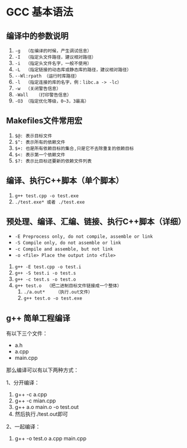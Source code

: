 # GCC 基本语法

## 编译中的参数说明

1. `-g  （在编译的时候，产生调试信息）`
2. `-I  （指定头文件路径，建议相对路径）`
3. `-i  （指定头文件名字，一般不使用）`
4. `-L  （指定链接的动态库或静态库的路径，建议相对路径）`
5. `--Wl:rpath （运行时库路径）`
6. `-l  （指定连接的库的名字，例：libc.a -> -lc）`
7. `-w  （关闭警告信息）`
8. `-Wall   （打印警告信息）`
9. `-O3 （指定优化等级，0~3，3最高）`

## Makefiles文件常用宏

1. `$@: 表示目标文件`
2. `$^: 表示所有的依赖文件`
3. `$+: 也是所有依赖目标的集合,只是它不去除重复的依赖目标`
4. `$<: 表示第一个依赖文件`
5. `$?: 表示比目标还要新的依赖文件列表`

## 编译、执行C++脚本（单个脚本）

1. `g++ test.cpp -o test.exe`
2. `./test.exe* 或者 ./test.exe`

## 预处理、编译、汇编、链接、执行C++脚本（详细）

* `-E Preprocess only, do not compile, assemble or link`
* `-S Compile only, do not assemble or link`
* `-c Compile and assemble, but not link`
* `-o <file> Place the output into <file>`

1. `g++ -E test.cpp -o test.i`
2. `g++ -S test.i -o test.s`
3. `g++ -c test.s -o test.o`
4. `g++ test.o  （把二进制目标文件链接成一个整体）`
    1. `./a.out*    （执行.out文件）`
    2. `g++ test.o -o test.exe`

## g++ 简单工程编译

有以下三个文件：

* a.h
* a.cpp
* main.cpp

那么编译可以有以下两种方式：

1、分开编译：

1. g++ -c a.cpp
2. g++ -c mian.cpp
3. g++ a.o main.o -o test.out
4. 然后执行./test.out即可

2、一起编译：

1. g++ -o test.o a.cpp main.cpp
